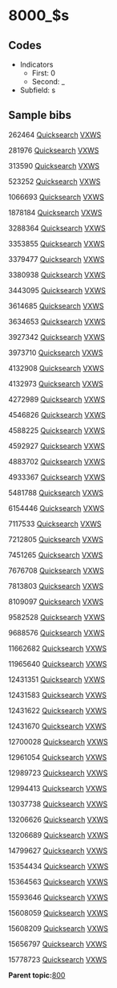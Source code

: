 # 8000\_$s

## Codes

-   Indicators
    -   First: 0
    -   Second: \_
-   Subfield: s

## Sample bibs

262464 [Quicksearch](https://search.library.yale.edu/catalog/262464) [VXWS](http://prodorbis.library.yale.edu:7014/vxws/GetHoldingsService?bibId=262464)

281976 [Quicksearch](https://search.library.yale.edu/catalog/281976) [VXWS](http://prodorbis.library.yale.edu:7014/vxws/GetHoldingsService?bibId=281976)

313590 [Quicksearch](https://search.library.yale.edu/catalog/313590) [VXWS](http://prodorbis.library.yale.edu:7014/vxws/GetHoldingsService?bibId=313590)

523252 [Quicksearch](https://search.library.yale.edu/catalog/523252) [VXWS](http://prodorbis.library.yale.edu:7014/vxws/GetHoldingsService?bibId=523252)

1066693 [Quicksearch](https://search.library.yale.edu/catalog/1066693) [VXWS](http://prodorbis.library.yale.edu:7014/vxws/GetHoldingsService?bibId=1066693)

1878184 [Quicksearch](https://search.library.yale.edu/catalog/1878184) [VXWS](http://prodorbis.library.yale.edu:7014/vxws/GetHoldingsService?bibId=1878184)

3288364 [Quicksearch](https://search.library.yale.edu/catalog/3288364) [VXWS](http://prodorbis.library.yale.edu:7014/vxws/GetHoldingsService?bibId=3288364)

3353855 [Quicksearch](https://search.library.yale.edu/catalog/3353855) [VXWS](http://prodorbis.library.yale.edu:7014/vxws/GetHoldingsService?bibId=3353855)

3379477 [Quicksearch](https://search.library.yale.edu/catalog/3379477) [VXWS](http://prodorbis.library.yale.edu:7014/vxws/GetHoldingsService?bibId=3379477)

3380938 [Quicksearch](https://search.library.yale.edu/catalog/3380938) [VXWS](http://prodorbis.library.yale.edu:7014/vxws/GetHoldingsService?bibId=3380938)

3443095 [Quicksearch](https://search.library.yale.edu/catalog/3443095) [VXWS](http://prodorbis.library.yale.edu:7014/vxws/GetHoldingsService?bibId=3443095)

3614685 [Quicksearch](https://search.library.yale.edu/catalog/3614685) [VXWS](http://prodorbis.library.yale.edu:7014/vxws/GetHoldingsService?bibId=3614685)

3634653 [Quicksearch](https://search.library.yale.edu/catalog/3634653) [VXWS](http://prodorbis.library.yale.edu:7014/vxws/GetHoldingsService?bibId=3634653)

3927342 [Quicksearch](https://search.library.yale.edu/catalog/3927342) [VXWS](http://prodorbis.library.yale.edu:7014/vxws/GetHoldingsService?bibId=3927342)

3973710 [Quicksearch](https://search.library.yale.edu/catalog/3973710) [VXWS](http://prodorbis.library.yale.edu:7014/vxws/GetHoldingsService?bibId=3973710)

4132908 [Quicksearch](https://search.library.yale.edu/catalog/4132908) [VXWS](http://prodorbis.library.yale.edu:7014/vxws/GetHoldingsService?bibId=4132908)

4132973 [Quicksearch](https://search.library.yale.edu/catalog/4132973) [VXWS](http://prodorbis.library.yale.edu:7014/vxws/GetHoldingsService?bibId=4132973)

4272989 [Quicksearch](https://search.library.yale.edu/catalog/4272989) [VXWS](http://prodorbis.library.yale.edu:7014/vxws/GetHoldingsService?bibId=4272989)

4546826 [Quicksearch](https://search.library.yale.edu/catalog/4546826) [VXWS](http://prodorbis.library.yale.edu:7014/vxws/GetHoldingsService?bibId=4546826)

4588225 [Quicksearch](https://search.library.yale.edu/catalog/4588225) [VXWS](http://prodorbis.library.yale.edu:7014/vxws/GetHoldingsService?bibId=4588225)

4592927 [Quicksearch](https://search.library.yale.edu/catalog/4592927) [VXWS](http://prodorbis.library.yale.edu:7014/vxws/GetHoldingsService?bibId=4592927)

4883702 [Quicksearch](https://search.library.yale.edu/catalog/4883702) [VXWS](http://prodorbis.library.yale.edu:7014/vxws/GetHoldingsService?bibId=4883702)

4933367 [Quicksearch](https://search.library.yale.edu/catalog/4933367) [VXWS](http://prodorbis.library.yale.edu:7014/vxws/GetHoldingsService?bibId=4933367)

5481788 [Quicksearch](https://search.library.yale.edu/catalog/5481788) [VXWS](http://prodorbis.library.yale.edu:7014/vxws/GetHoldingsService?bibId=5481788)

6154446 [Quicksearch](https://search.library.yale.edu/catalog/6154446) [VXWS](http://prodorbis.library.yale.edu:7014/vxws/GetHoldingsService?bibId=6154446)

7117533 [Quicksearch](https://search.library.yale.edu/catalog/7117533) [VXWS](http://prodorbis.library.yale.edu:7014/vxws/GetHoldingsService?bibId=7117533)

7212805 [Quicksearch](https://search.library.yale.edu/catalog/7212805) [VXWS](http://prodorbis.library.yale.edu:7014/vxws/GetHoldingsService?bibId=7212805)

7451265 [Quicksearch](https://search.library.yale.edu/catalog/7451265) [VXWS](http://prodorbis.library.yale.edu:7014/vxws/GetHoldingsService?bibId=7451265)

7676708 [Quicksearch](https://search.library.yale.edu/catalog/7676708) [VXWS](http://prodorbis.library.yale.edu:7014/vxws/GetHoldingsService?bibId=7676708)

7813803 [Quicksearch](https://search.library.yale.edu/catalog/7813803) [VXWS](http://prodorbis.library.yale.edu:7014/vxws/GetHoldingsService?bibId=7813803)

8109097 [Quicksearch](https://search.library.yale.edu/catalog/8109097) [VXWS](http://prodorbis.library.yale.edu:7014/vxws/GetHoldingsService?bibId=8109097)

9582528 [Quicksearch](https://search.library.yale.edu/catalog/9582528) [VXWS](http://prodorbis.library.yale.edu:7014/vxws/GetHoldingsService?bibId=9582528)

9688576 [Quicksearch](https://search.library.yale.edu/catalog/9688576) [VXWS](http://prodorbis.library.yale.edu:7014/vxws/GetHoldingsService?bibId=9688576)

11662682 [Quicksearch](https://search.library.yale.edu/catalog/11662682) [VXWS](http://prodorbis.library.yale.edu:7014/vxws/GetHoldingsService?bibId=11662682)

11965640 [Quicksearch](https://search.library.yale.edu/catalog/11965640) [VXWS](http://prodorbis.library.yale.edu:7014/vxws/GetHoldingsService?bibId=11965640)

12431351 [Quicksearch](https://search.library.yale.edu/catalog/12431351) [VXWS](http://prodorbis.library.yale.edu:7014/vxws/GetHoldingsService?bibId=12431351)

12431583 [Quicksearch](https://search.library.yale.edu/catalog/12431583) [VXWS](http://prodorbis.library.yale.edu:7014/vxws/GetHoldingsService?bibId=12431583)

12431622 [Quicksearch](https://search.library.yale.edu/catalog/12431622) [VXWS](http://prodorbis.library.yale.edu:7014/vxws/GetHoldingsService?bibId=12431622)

12431670 [Quicksearch](https://search.library.yale.edu/catalog/12431670) [VXWS](http://prodorbis.library.yale.edu:7014/vxws/GetHoldingsService?bibId=12431670)

12700028 [Quicksearch](https://search.library.yale.edu/catalog/12700028) [VXWS](http://prodorbis.library.yale.edu:7014/vxws/GetHoldingsService?bibId=12700028)

12961054 [Quicksearch](https://search.library.yale.edu/catalog/12961054) [VXWS](http://prodorbis.library.yale.edu:7014/vxws/GetHoldingsService?bibId=12961054)

12989723 [Quicksearch](https://search.library.yale.edu/catalog/12989723) [VXWS](http://prodorbis.library.yale.edu:7014/vxws/GetHoldingsService?bibId=12989723)

12994413 [Quicksearch](https://search.library.yale.edu/catalog/12994413) [VXWS](http://prodorbis.library.yale.edu:7014/vxws/GetHoldingsService?bibId=12994413)

13037738 [Quicksearch](https://search.library.yale.edu/catalog/13037738) [VXWS](http://prodorbis.library.yale.edu:7014/vxws/GetHoldingsService?bibId=13037738)

13206626 [Quicksearch](https://search.library.yale.edu/catalog/13206626) [VXWS](http://prodorbis.library.yale.edu:7014/vxws/GetHoldingsService?bibId=13206626)

13206689 [Quicksearch](https://search.library.yale.edu/catalog/13206689) [VXWS](http://prodorbis.library.yale.edu:7014/vxws/GetHoldingsService?bibId=13206689)

14799627 [Quicksearch](https://search.library.yale.edu/catalog/14799627) [VXWS](http://prodorbis.library.yale.edu:7014/vxws/GetHoldingsService?bibId=14799627)

15354434 [Quicksearch](https://search.library.yale.edu/catalog/15354434) [VXWS](http://prodorbis.library.yale.edu:7014/vxws/GetHoldingsService?bibId=15354434)

15364563 [Quicksearch](https://search.library.yale.edu/catalog/15364563) [VXWS](http://prodorbis.library.yale.edu:7014/vxws/GetHoldingsService?bibId=15364563)

15593646 [Quicksearch](https://search.library.yale.edu/catalog/15593646) [VXWS](http://prodorbis.library.yale.edu:7014/vxws/GetHoldingsService?bibId=15593646)

15608059 [Quicksearch](https://search.library.yale.edu/catalog/15608059) [VXWS](http://prodorbis.library.yale.edu:7014/vxws/GetHoldingsService?bibId=15608059)

15608209 [Quicksearch](https://search.library.yale.edu/catalog/15608209) [VXWS](http://prodorbis.library.yale.edu:7014/vxws/GetHoldingsService?bibId=15608209)

15656797 [Quicksearch](https://search.library.yale.edu/catalog/15656797) [VXWS](http://prodorbis.library.yale.edu:7014/vxws/GetHoldingsService?bibId=15656797)

15778723 [Quicksearch](https://search.library.yale.edu/catalog/15778723) [VXWS](http://prodorbis.library.yale.edu:7014/vxws/GetHoldingsService?bibId=15778723)

**Parent topic:**[800](../../tags/800/800.md)

